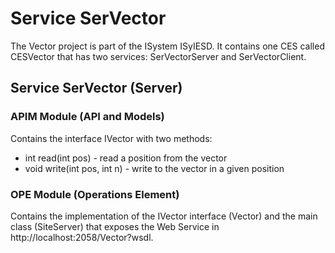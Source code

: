 # Service SerVector

The Vector project is part of the ISystem ISyIESD. It contains one CES called CESVector that has two services: SerVectorServer and SerVectorClient.

## Service SerVector (Server)

### APIM Module (API and Models)

Contains the interface IVector with two methods:

* int read(int pos) - read a position from the vector
* void write(int pos, int n) - write to the vector in a given position

### OPE Module (Operations Element)

Contains the implementation of the IVector interface (Vector) and the main class (SiteServer) that exposes the Web Service in http://localhost:2058/Vector?wsdl.

